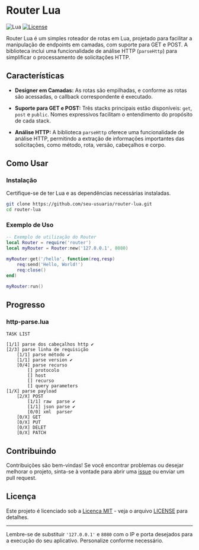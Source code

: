 
# Router Lua

![Lua](https://img.shields.io/badge/language-Lua-blue)
[![License](https://img.shields.io/badge/license-MIT-green.svg)](https://opensource.org/licenses/MIT)

Router Lua é um simples roteador de rotas em Lua, projetado para facilitar a manipulação de endpoints em camadas, com suporte para GET e POST. A biblioteca inclui uma funcionalidade de análise HTTP (`parseHttp`) para simplificar o processamento de solicitações HTTP.

## Características

- **Designer em Camadas:** As rotas são empilhadas, e conforme as rotas são acessadas, o callback correspondente é executado.
  
- **Suporte para GET e POST:** Três stacks principais estão disponíveis: `get`, `post` e `public`. Nomes expressivos facilitam o entendimento do propósito de cada stack.

- **Análise HTTP:** A biblioteca `parseHttp` oferece uma funcionalidade de análise HTTP, permitindo a extração de informações importantes das solicitações, como método, rota, versão, cabeçalhos e corpo.

## Como Usar

### Instalação

Certifique-se de ter Lua e as dependências necessárias instaladas.

```bash
git clone https://github.com/seu-usuario/router-lua.git
cd router-lua
```

### Exemplo de Uso

```lua
-- Exemplo de utilização do Router
local Router = require('router')
local myRouter = Router:new('127.0.0.1', 8080)

myRouter:get('/hello', function(req,resp)
    req:send('Hello, World!')
    req:close()
end)

myRouter:run()
```

## Progresso
### http-parse.lua
    TASK LIST
    
    [1/1] parse dos cabeçalhos http ✔
    [2/3] parse linha de requisição
        [1/1] parse método ✔
        [1/1] parse version ✔
        [0/4] parse recurso
            [] protocolo
            [] host
            [] recurso
            [] query parameters
    [1/X] parse payload
        [2/X] POST
            [1/1] raw  parse ✔
            [1/1] json parse ✔
            [0/0] xml  parser
        [0/X] GET
        [0/X] PUT
        [0/X] DELET
        [0/X] PATCH

## Contribuindo

Contribuições são bem-vindas! Se você encontrar problemas ou desejar melhorar o projeto, sinta-se à vontade para abrir uma [issue](https://github.com/seu-usuario/router-lua/issues) ou enviar um pull request.

## Licença

Este projeto é licenciado sob a [Licença MIT](https://opensource.org/licenses/MIT) - veja o arquivo [LICENSE](LICENSE) para detalhes.

--- 

Lembre-se de substituir `'127.0.0.1'` e `8080` com o IP e porta desejados para a execução do seu aplicativo. Personalize conforme necessário.
